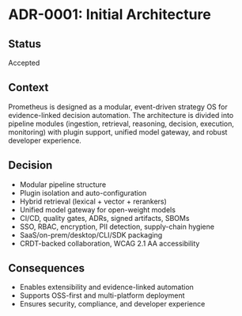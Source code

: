 # ADR-0001: Initial Architecture

## Status
Accepted

## Context
Prometheus is designed as a modular, event-driven strategy OS for evidence-linked decision automation. The architecture is divided into pipeline modules (ingestion, retrieval, reasoning, decision, execution, monitoring) with plugin support, unified model gateway, and robust developer experience.

## Decision
- Modular pipeline structure
- Plugin isolation and auto-configuration
- Hybrid retrieval (lexical + vector + rerankers)
- Unified model gateway for open-weight models
- CI/CD, quality gates, ADRs, signed artifacts, SBOMs
- SSO, RBAC, encryption, PII detection, supply-chain hygiene
- SaaS/on-prem/desktop/CLI/SDK packaging
- CRDT-backed collaboration, WCAG 2.1 AA accessibility

## Consequences
- Enables extensibility and evidence-linked automation
- Supports OSS-first and multi-platform deployment
- Ensures security, compliance, and developer experience
